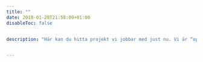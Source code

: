 ```yaml
---
title: ""
date: 2018-01-28T21:58:09+01:00
disableToc: false


description: "Här kan du hitta projekt vi jobbar med just nu. Vi är “open by default” och alla utvecklingsprojekt kan du som individ eller företag hjälpa till att utveckla eller ge oss synpunkter på."


---
```




